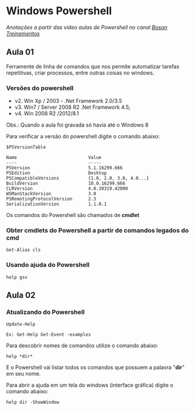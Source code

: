 # Windows Powershell
*Anotações a partir das vídeo aulas de Powershell no canal [Boson Treinamentos](https://www.youtube.com/playlist?list=PLucm8g_ezqNpdK1sHdiDC3T8VMANcT5WZ)*

## Aula 01
Ferramente de linha de comandos que nos permite automatizar tarefas repetitivas, criar processos, entre outras coisas no windows. 

### Versões do powershell
* v2. Win Xp / 2003 - .Net Framework 2.0/3.5
* v3. Win7 / Server 2008 R2 .Net Framework 4.5;
* v4. Win 2008 R2 /2012/8.1

Obs.: Quando a aula foi gravada só havia até o Windows 8

Para verificar a versão do powershell digite o comando abaixo:
```
$PSVersionTable

Name                           Value
----                           -----
PSVersion                      5.1.16299.666
PSEdition                      Desktop
PSCompatibleVersions           {1.0, 2.0, 3.0, 4.0...}
BuildVersion                   10.0.16299.666
CLRVersion                     4.0.30319.42000
WSManStackVersion              3.0
PSRemotingProtocolVersion      2.3
SerializationVersion           1.1.0.1
```
Os comandos do Powershell são chamados de **cmdlet**

### Obter cmdlets do Powershell a partir de comandos legados do cmd

```
Get-Alias cls
```

### Usando ajuda do Powershell

```
help gsv
```

## Aula 02

### Atualizando do Powershell

```
Update-Help

Ex: Get-Help Get-Event -examples
```
Para descobrir nomes de comandos utilize o comando abaixo:
```
help *dir*
```
E o Powershell vai listar todos os comandos que possuem a palavra "**dir**" em seu nome.

Para abrir a ajuda em um tela do windows (interface gráfica) digite o comando abaixo:
```
help dir -ShowWindow
```